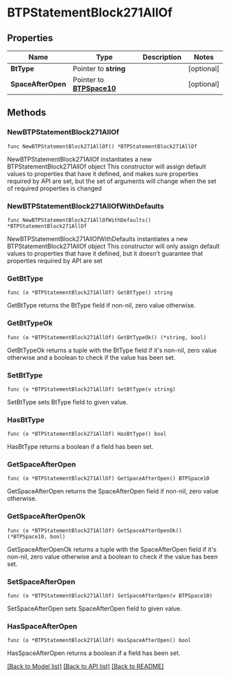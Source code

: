 # BTPStatementBlock271AllOf

## Properties

Name | Type | Description | Notes
------------ | ------------- | ------------- | -------------
**BtType** | Pointer to **string** |  | [optional] 
**SpaceAfterOpen** | Pointer to [**BTPSpace10**](BTPSpace10.md) |  | [optional] 

## Methods

### NewBTPStatementBlock271AllOf

`func NewBTPStatementBlock271AllOf() *BTPStatementBlock271AllOf`

NewBTPStatementBlock271AllOf instantiates a new BTPStatementBlock271AllOf object
This constructor will assign default values to properties that have it defined,
and makes sure properties required by API are set, but the set of arguments
will change when the set of required properties is changed

### NewBTPStatementBlock271AllOfWithDefaults

`func NewBTPStatementBlock271AllOfWithDefaults() *BTPStatementBlock271AllOf`

NewBTPStatementBlock271AllOfWithDefaults instantiates a new BTPStatementBlock271AllOf object
This constructor will only assign default values to properties that have it defined,
but it doesn't guarantee that properties required by API are set

### GetBtType

`func (o *BTPStatementBlock271AllOf) GetBtType() string`

GetBtType returns the BtType field if non-nil, zero value otherwise.

### GetBtTypeOk

`func (o *BTPStatementBlock271AllOf) GetBtTypeOk() (*string, bool)`

GetBtTypeOk returns a tuple with the BtType field if it's non-nil, zero value otherwise
and a boolean to check if the value has been set.

### SetBtType

`func (o *BTPStatementBlock271AllOf) SetBtType(v string)`

SetBtType sets BtType field to given value.

### HasBtType

`func (o *BTPStatementBlock271AllOf) HasBtType() bool`

HasBtType returns a boolean if a field has been set.

### GetSpaceAfterOpen

`func (o *BTPStatementBlock271AllOf) GetSpaceAfterOpen() BTPSpace10`

GetSpaceAfterOpen returns the SpaceAfterOpen field if non-nil, zero value otherwise.

### GetSpaceAfterOpenOk

`func (o *BTPStatementBlock271AllOf) GetSpaceAfterOpenOk() (*BTPSpace10, bool)`

GetSpaceAfterOpenOk returns a tuple with the SpaceAfterOpen field if it's non-nil, zero value otherwise
and a boolean to check if the value has been set.

### SetSpaceAfterOpen

`func (o *BTPStatementBlock271AllOf) SetSpaceAfterOpen(v BTPSpace10)`

SetSpaceAfterOpen sets SpaceAfterOpen field to given value.

### HasSpaceAfterOpen

`func (o *BTPStatementBlock271AllOf) HasSpaceAfterOpen() bool`

HasSpaceAfterOpen returns a boolean if a field has been set.


[[Back to Model list]](../README.md#documentation-for-models) [[Back to API list]](../README.md#documentation-for-api-endpoints) [[Back to README]](../README.md)


